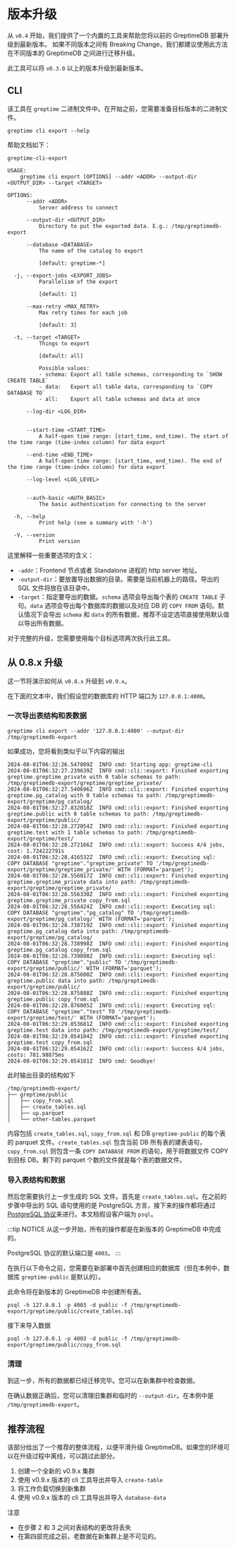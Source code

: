 # 版本升级

从 `v0.4` 开始，我们提供了一个内置的工具来帮助您将以前的 GreptimeDB 部署升级到最新版本。
如果不同版本之间有 Breaking Change，我们都建议使用此方法在不同版本的 GreptimeDB 之间进行迁移升级。

此工具可以将 `v0.3.0` 以上的版本升级到最新版本。

## CLI

该工具在 `greptime` 二进制文件中。在开始之前，您需要准备目标版本的二进制文件。

```shell
greptime cli export --help
```

帮助文档如下：

```shell
greptime-cli-export 

USAGE:
    greptime cli export [OPTIONS] --addr <ADDR> --output-dir <OUTPUT_DIR> --target <TARGET>

OPTIONS:
      --addr <ADDR>
          Server address to connect

      --output-dir <OUTPUT_DIR>
          Directory to put the exported data. E.g.: /tmp/greptimedb-export

      --database <DATABASE>
          The name of the catalog to export
          
          [default: greptime-*]

  -j, --export-jobs <EXPORT_JOBS>
          Parallelism of the export
          
          [default: 1]

      --max-retry <MAX_RETRY>
          Max retry times for each job
          
          [default: 3]

  -t, --target <TARGET>
          Things to export
          
          [default: all]

          Possible values:
          - schema: Export all table schemas, corresponding to `SHOW CREATE TABLE`
          - data:   Export all table data, corresponding to `COPY DATABASE TO`
          - all:    Export all table schemas and data at once

      --log-dir <LOG_DIR>
          

      --start-time <START_TIME>
          A half-open time range: [start_time, end_time). The start of the time range (time-index column) for data export

      --end-time <END_TIME>
          A half-open time range: [start_time, end_time). The end of the time range (time-index column) for data export

      --log-level <LOG_LEVEL>
          

      --auth-basic <AUTH_BASIC>
          The basic authentication for connecting to the server

  -h, --help
          Print help (see a summary with '-h')

  -V, --version
          Print version
```

这里解释一些重要选项的含义：

- `-addr`：Frontend 节点或者 Standalone 进程的 http server 地址。
- `-output-dir`：要放置导出数据的目录。需要是当前机器上的路径。导出的 SQL 文件将放在该目录中。
- `-target`：指定要导出的数据。`schema` 选项会导出每个表的 `CREATE TABLE` 子句。`data` 选项会导出每个数据库的数据以及对应 DB 的 `COPY FROM` 语句。默认情况下会导出 `schema` 和 `data` 的所有数据，推荐不设定选项直接使用默认值以导出所有数据。

对于完整的升级，您需要使用每个目标选项两次执行此工具。

## 从 0.8.x 升级

这一节将演示如何从 `v0.8.x` 升级到 `v0.9.x`。

在下面的文本中，我们假设您的数据库的 HTTP 端口为 `127.0.0.1:4000`。

### 一次导出表结构和表数据

```shell
greptime cli export --addr '127.0.0.1:4000' --output-dir /tmp/greptimedb-export
```

如果成功，您将看到类似于以下内容的输出

```log
2024-08-01T06:32:26.547809Z  INFO cmd: Starting app: greptime-cli
2024-08-01T06:32:27.239639Z  INFO cmd::cli::export: Finished exporting greptime.greptime_private with 0 table schemas to path: /tmp/greptimedb-export/greptime/greptime_private/
2024-08-01T06:32:27.540696Z  INFO cmd::cli::export: Finished exporting greptime.pg_catalog with 0 table schemas to path: /tmp/greptimedb-export/greptime/pg_catalog/
2024-08-01T06:32:27.832018Z  INFO cmd::cli::export: Finished exporting greptime.public with 0 table schemas to path: /tmp/greptimedb-export/greptime/public/
2024-08-01T06:32:28.272054Z  INFO cmd::cli::export: Finished exporting greptime.test with 1 table schemas to path: /tmp/greptimedb-export/greptime/test/
2024-08-01T06:32:28.272166Z  INFO cmd::cli::export: Success 4/4 jobs, cost: 1.724222791s
2024-08-01T06:32:28.416532Z  INFO cmd::cli::export: Executing sql: COPY DATABASE "greptime"."greptime_private" TO '/tmp/greptimedb-export/greptime/greptime_private/' WITH (FORMAT='parquet');
2024-08-01T06:32:28.556017Z  INFO cmd::cli::export: Finished exporting greptime.greptime_private data into path: /tmp/greptimedb-export/greptime/greptime_private/
2024-08-01T06:32:28.556330Z  INFO cmd::cli::export: Finished exporting greptime.greptime_private copy_from.sql
2024-08-01T06:32:28.556424Z  INFO cmd::cli::export: Executing sql: COPY DATABASE "greptime"."pg_catalog" TO '/tmp/greptimedb-export/greptime/pg_catalog/' WITH (FORMAT='parquet');
2024-08-01T06:32:28.738719Z  INFO cmd::cli::export: Finished exporting greptime.pg_catalog data into path: /tmp/greptimedb-export/greptime/pg_catalog/
2024-08-01T06:32:28.738998Z  INFO cmd::cli::export: Finished exporting greptime.pg_catalog copy_from.sql
2024-08-01T06:32:28.739098Z  INFO cmd::cli::export: Executing sql: COPY DATABASE "greptime"."public" TO '/tmp/greptimedb-export/greptime/public/' WITH (FORMAT='parquet');
2024-08-01T06:32:28.875600Z  INFO cmd::cli::export: Finished exporting greptime.public data into path: /tmp/greptimedb-export/greptime/public/
2024-08-01T06:32:28.875888Z  INFO cmd::cli::export: Finished exporting greptime.public copy_from.sql
2024-08-01T06:32:28.876005Z  INFO cmd::cli::export: Executing sql: COPY DATABASE "greptime"."test" TO '/tmp/greptimedb-export/greptime/test/' WITH (FORMAT='parquet');
2024-08-01T06:32:29.053681Z  INFO cmd::cli::export: Finished exporting greptime.test data into path: /tmp/greptimedb-export/greptime/test/
2024-08-01T06:32:29.054104Z  INFO cmd::cli::export: Finished exporting greptime.test copy_from.sql
2024-08-01T06:32:29.054162Z  INFO cmd::cli::export: Success 4/4 jobs, costs: 781.98875ms
2024-08-01T06:32:29.054181Z  INFO cmd: Goodbye!

```

此时输出目录的结构如下

```plaintext
/tmp/greptimedb-export/
├── greptime/public
│   ├── copy_from.sql
│   ├── create_tables.sql
│   ├── up.parquet
│   └── other-tables.parquet
```

内容包括 `create_tables.sql`, `copy_from.sql` 和 DB `greptime-public` 的每个表的 parquet 文件。`create_tables.sql` 包含当前 DB 所有表的建表语句，`copy_from.sql` 则包含一条 `COPY DATABASE FROM` 的语句，用于将数据文件 COPY 到目标 DB。剩下的 parquet 个数的文件就是每个表的数据文件。

### 导入表结构和数据

然后您需要执行上一步生成的 SQL 文件。首先是 `create_tables.sql`。在之前的步骤中导出的 SQL 语句使用的是 PostgreSQL 方言，接下来的操作都将通过 [PostgreSQL 协议](/user-guide/protocols/postgresql.md)来进行。本文档假设客户端为 `psql`。

:::tip NOTICE
从这一步开始，所有的操作都是在新版本的 GreptimeDB 中完成的。

PostgreSQL 协议的默认端口是 `4003`。
:::

在执行以下命令之前，您需要在新部署中首先创建相应的数据库（但在本例中，数据库 `greptime-public` 是默认的）。

此命令将在新版本的 GreptimeDB 中创建所有表。

```shell
psql -h 127.0.0.1 -p 4003 -d public -f /tmp/greptimedb-export/greptime/public/create_tables.sql
```

接下来导入数据

```shell
psql -h 127.0.0.1 -p 4003 -d public -f /tmp/greptimedb-export/greptime/public/copy_from.sql
```

### 清理

到这一步，所有的数据都已经迁移完毕。您可以在新集群中检查数据。

在确认数据正确后，您可以清理旧集群和临时的 `--output-dir`。在本例中是 `/tmp/greptimedb-export`。

## 推荐流程

该部分给出了一个推荐的整体流程，以便平滑升级 GreptimeDB。如果您的环境可以在升级过程中离线，可以跳过此部分。

1. 创建一个全新的 v0.9.x 集群 
2. 使用 v0.9.x 版本的 cli 工具导出并导入 `create-table`
3. 将工作负载切换到新集群
4. 使用 v0.9.x 版本的 cli 工具导出并导入 `database-data`

注意

- 在步骤 2 和 3 之间对表结构的更改将丢失
- 在第四部完成之前，老数据在新集群上是不可见的。
